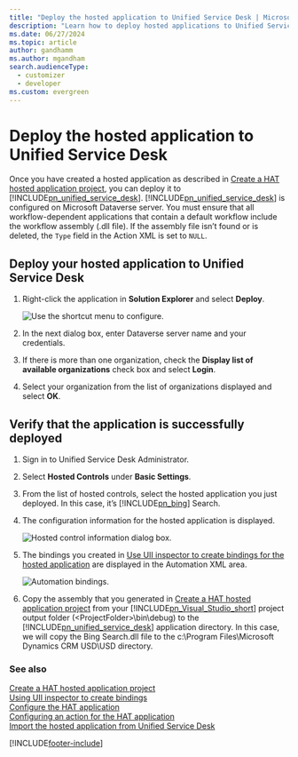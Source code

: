 ```yaml
---
title: "Deploy the hosted application to Unified Service Desk | MicrosoftDocs"
description: "Learn how to deploy hosted applications to Unified Service Desk, and also verify your application deployment. "
ms.date: 06/27/2024
ms.topic: article
author: gandhamm
ms.author: mgandham
search.audienceType: 
  - customizer
  - developer
ms.custom: evergreen
---
```

# Deploy the hosted application to Unified Service Desk



Once you have created a hosted application as described in [Create a HAT hosted application project](../unified-service-desk/use-hat-software-factory-create-hosted-application.md#Create), you can deploy it to [!INCLUDE[pn_unified_service_desk](../includes/pn-unified-service-desk.md)]. [!INCLUDE[pn_unified_service_desk](../includes/pn-unified-service-desk.md)] is configured on Microsoft Dataverse server. You must ensure that all workflow-dependent applications that contain a default workflow include the workflow assembly (.dll file). If the assembly file isn’t found or is deleted, the `Type` field in the Action XML is set to `NULL`.  
  
<a name="deploy"></a>   
## Deploy your hosted application to Unified Service Desk  
  
1. Right-click the application in **Solution Explorer** and select **Deploy**.  
  
   ![Use the shortcut menu to configure.](../unified-service-desk/media/usd-create-hat-control-11.png "Use the shortcut menu to configure")  
  
2. In the next dialog box, enter Dataverse server name and your credentials.  
    
3. If there is more than one organization, check the **Display list of available organizations** check box and select **Login**.  
  
4. Select your organization from the list of organizations displayed and select **OK**.  
  
<a name="verify"></a>   
## Verify that the application is successfully deployed  
  
1. Sign in to Unified Service Desk Administrator.  
  
2. Select **Hosted Controls** under **Basic Settings**.  
  
3. From the list of hosted controls, select the hosted application you just deployed. In this case, it’s [!INCLUDE[pn_bing](../includes/pn-bing.md)] Search. 
  
4. The configuration information for the hosted application is displayed.  
  
   ![Hosted control information dialog box.](../unified-service-desk/media/usd-deploy-test-hosted-control-info.PNG "Hosted control information dialog box")  
  
6. The bindings you created in [Use UII inspector to create bindings for the hosted application](../unified-service-desk/use-uii-inspector-create-bindings-hosted-application.md) are displayed in the Automation XML area.  
  
   ![Automation bindings.](../unified-service-desk/media/usd-automation-xml.PNG "Automation bindings")  
  
7. Copy the assembly that you generated in [Create a HAT hosted application project](../unified-service-desk/use-hat-software-factory-create-hosted-application.md#Create) from your [!INCLUDE[pn_Visual_Studio_short](../includes/pn-visual-studio-short.md)] project output folder (\<ProjectFolder>\bin\debug) to the [!INCLUDE[pn_unified_service_desk](../includes/pn-unified-service-desk.md)] application directory. In this case, we will copy the Bing Search.dll file to the c:\Program Files\Microsoft Dynamics CRM USD\USD directory.  
  
### See also  
 [Create a HAT hosted application project](../unified-service-desk/use-hat-software-factory-create-hosted-application.md#Create)   
 [Using UII inspector to create bindings](../unified-service-desk/use-uii-inspector-create-bindings-hosted-application.md)   
 [Configure the HAT application](../unified-service-desk/configure-hosted-application.md)   
 [Configuring an action for the HAT application](../unified-service-desk/configure-action-hosted-application.md)   
 [Import the hosted application from Unified Service Desk](../unified-service-desk/import-hosted-application-from-unified-service-desk.md)


[!INCLUDE[footer-include](../includes/footer-banner.md)]

